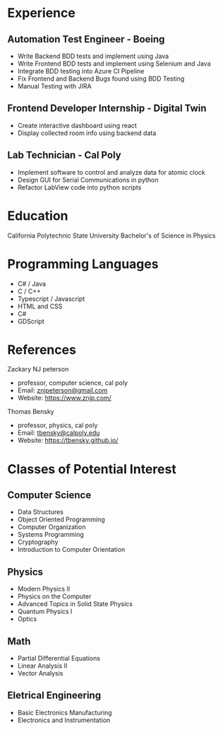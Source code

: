 # Experience

## Automation Test Engineer - Boeing

- Write Backend BDD tests and implement using Java
- Write Frontend BDD tests and implement using Selenium and Java
- Integrate BDD testing into Azure CI Pipeline
- Fix Frontend and Backend Bugs found using BDD Testing
- Manual Testing with JIRA

## Frontend Developer Internship - Digital Twin

- Create interactive dashboard using react
- Display collected room info using backend data

## Lab Technician - Cal Poly

- Implement software to control and analyze data for atomic clock
- Design GUI for Serial Communications in python
- Refactor LabView code into python scripts

# Education

California Polytechnic State University
Bachelor's of Science in Physics

# Programming Languages

- C# / Java
- C / C++
- Typescript / Javascript
- HTML and CSS
- C#
- GDScript

# References

Zackary NJ peterson

- professor, computer science, cal poly
- Email: znjpeterson@gmail.com
- Website: https://www.znjp.com/

Thomas Bensky

- professor, physics, cal poly
- Email: tbensky@calpoly.edu
- Website: https://tbensky.github.io/

# Classes of Potential Interest

## Computer Science

- Data Structures
- Object Oriented Programming
- Computer Organization
- Systems Programming
- Cryptography
- Introduction to Computer Orientation

## Physics

- Modern Physics II
- Physics on the Computer
- Advanced Topics in Solid State Physics
- Quantum Physics I
- Optics

## Math

- Partial Differential Equations
- Linear Analysis II
- Vector Analysis

## Eletrical Engineering

- Basic Electronics Manufacturing
- Electronics and Instrumentation
